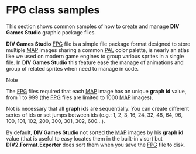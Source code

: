 ﻿# FPG class samples
This section shows common samples of how to create and manage **DIV Games Studio** graphic package files.

**DIV Games Studio** [FPG](xref:DIV2.Format.Exporter.FPG) file is a simple file package format designed to store 
multiple [MAP](xref:DIV2.Format.Exporter.MAP) images sharing a common [PAL](xref:DIV2.Format.Exporter.PAL) color 
palette, is nearly an atlas like we used on modern game engines to group various sprites in a single file. In
**DIV Games Studio** this feature ease the manage of animations and group of related sprites when need to manage 
in code.

>[!NOTE]
> The [FPG](xref:DIV2.Format.Exporter.FPG) files required that each [MAP](xref:DIV2.Format.Exporter.MAP) image has
> an unique **graph id** value, from 1 to 999 (the [FPG](xref:DIV2.Format.Exporter.FPG) files are limited to 1000 
> [MAP](xref:DIV2.Format.Exporter.MAP) images).
>
> Not is necessary that all **graph id**s are sequentially. You can create different series of ids or set jumps 
> between ids (e.g.: 1, 2, 3, 16, 24, 32, 48, 64, 96, 100, 101, 102, 200, 300, 301, 302, 600...).
> 
> By default, **DIV Games Studio** not sorted the [MAP](xref:DIV2.Format.Exporter.MAP) images by his **graph id**
> value (that is useful to easy locates them in the built-in visor) but **DIV2.Format.Exporter** does sort them when 
> you save the [FPG](xref:DIV2.Format.Exporter.FPG) file to disk.

